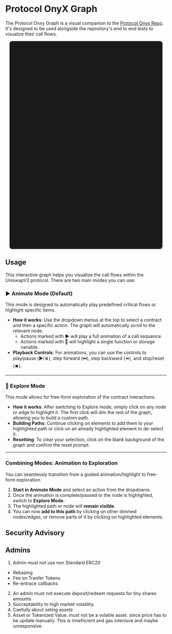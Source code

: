 # Protocol OnyX Graph

The Protocol Onxy Graph is a visual companion to the [Protocol Onyx Repo](). It's designed to be used alongside the repository's end to end tests to visualize their call flows.

<div id="graph" class="graph-container"></div>

<style>
    /* Main container for the graph and its controls */
    .graph-container {
        position: relative;
        text-align: center;
        background-color: #1a1a1a;
        border-radius: 8px;
        height: 650px;
        width: 95%;
        max-width: 1400px;
        margin: 0 auto;
        overflow: auto;
        resize: vertical;
    }

    /* Rule for when the container is in fullscreen */
    .graph-container.fullscreen {
        position: fixed;
        top: 0;
        left: 0;
        width: 100vw;
        height: 100vh;
        max-width: none; /* Override max-width in fullscreen */
        border-radius: 0;
        z-index: 2000; /* Ensure it's on top of everything */
    }

    /* --- UI CONTROLS --- */
    .graph-controls {
        position: sticky;
        top: 0;
        left: 0;
        display: flex;
        align-items: center;
        flex-wrap: wrap;
        gap: 10px;
        z-index: 1001;
        background: rgba(40, 40, 40, 0.9);
        padding: 8px 15px;
        width: 100%;
        box-sizing: border-box;
        backdrop-filter: blur(5px);
    }
    .graph-controls input,
    .graph-controls button,
    .graph-controls select,
    .graph-controls label {
        padding: 8px 12px;
        border: none;
        font-size: 14px;
        background-color: #333;
        color: white;
        border: 1px solid #555;
    }
    .graph-controls button {
        cursor: pointer;
        transition: background-color: 0.2s;
    }
    .graph-controls select {
        border-radius: 4px;
    }

    .fullscreen-button {
        margin-left: auto; /* Pushes the button to the far right */
        background-color: #333;
        color: white;
        border: 1px solid #555;
        padding: 8px 12px;
        cursor: pointer;
        border-radius: 4px;
    }
    .fullscreen-button:hover {
        background-color: #007bff;
    }

    /* Mode Selector (Segmented Control) */
    .mode-selector {
        display: flex;
        border-radius: 4px;
        overflow: hidden;
    }
    .mode-selector button {
        border-radius: 0;
        border-right: 1px solid #555;
    }
    .mode-selector button:last-child {
        border-right: none;
    }
    .mode-selector button.active, .mode-selector button:hover {
        background-color: #007bff;
        color: white;
    }

    .playback-controls {
        display: none; /* Hidden by default */
        gap: 10px;
        align-items: center;
    }
    .graph-container.animation-mode-on .playback-controls {
        display: flex;
    }

    /* --- HIGHLIGHT & ANIMATION STYLES --- */
    .graph-container svg g.dimmed {
        opacity: 0.15;
    }
    .graph-container svg g.highlight {
        opacity: 1 !important;
        transition: opacity 0.3s;
    }
    .graph-container svg g.node.node-start polygon {
        stroke: #00aaff;
        stroke-width: 3px;
    }
    .graph-container svg g.node.node-active polygon {
        stroke: #ffcc00;
        stroke-width: 3px;
    }

    .graph-container svg g.node polygon.search-highlight {
        stroke: #17a2b8 !important; /* A bright cyan color */
        stroke-width: 4px !important;
    }

    /* Edge styles now use a CSS variable for color */
    .graph-container svg g.edge.path-viewed path {
        stroke: var(--edge-color);
        stroke-width: 2.5px;
        opacity: 0.8;
    }
    .graph-container svg g.edge.highlight-path path {
        stroke: var(--edge-color);
        stroke-width: 3px;
        stroke-dasharray: 8;
        animation: dash 1.5s linear infinite;
    }
    @keyframes dash { to { stroke-dashoffset: -100; } }
</style>

<script src="//d3js.org/d3.v7.min.js"></script>
<script src="https://unpkg.com/@hpcc-js/wasm@2.20.0/dist/graphviz.umd.js"></script>
<script src="https://unpkg.com/d3-graphviz@5.6.0/build/d3-graphviz.js"></script>

<script>
document.addEventListener("DOMContentLoaded", function() {
    function setupGraph(containerId, dotUrl) {
        const graphContainerElement = document.getElementById(containerId);
        const container = d3.select(`#${containerId}`);
        if (container.empty()) return;

        let currentMode = 'animation';
        let animationSpeed = 1000;
        let animationState = {
            isPlaying: false, isPaused: false, currentStep: 0,
            sequence: [], flowName: null, startNode: null,
        };
        let graph;

        container.classed("animation-mode-on", currentMode === 'animation');

        const animationTriggers = {
          // 1. SLOC 555
          "SharesBeaconFactory":[
            { name: "🔎 implementation", flow: "", startNode: "SharesBeaconFactory.implementation"},
            { name: "🔎 isInstance", flow: "", startNode: "SharesBeaconFactory.isInstance"},
            { name: "🔎 GLOBAL", flow: "", startNode: "SharesBeaconFactory.GLOBAL"},
            { name: "▶️ constructor", flow: "SharesBeaconFactory_constructor", startNode: "SharesBeaconFactory.constructor"},
            { name: "▶️ deployProxy", flow: "SharesBeaconFactory_deployProxy", startNode: "SharesBeaconFactory.deployProxy"},
            { name: "▶️ setImplementation", flow: "SharesBeaconFactory_setImplementation", startNode: "SharesBeaconFactory.setImplementation"},
          ],
          // 2. SLOC  681
          "Shares": [
            { name: "🔎 name", flow: "", startNode: "Shares.name"},
            { name: "🔎 symbol", flow: "", startNode: "Shares.symbol"},
            { name: "🔎 decimals", flow: "", startNode: "Shares.decimals"},
            { name: "🔎 totalSupply", flow: "", startNode: "Shares.totalSupply"},
            { name: "🔎 balanceOf", flow: "", startNode: "Shares.balanceOf"},
            { name: "🔎 allowance", flow: "", startNode: "Shares.allowance"},
            { name: "🔎 pendingOwner", flow: "", startNode: "Shares.pendingOwner"},
            { name: "🔎 owner", flow: "", startNode: "Shares.owner"},
            { name: "🔎 getValueAsset", flow: "", startNode: "Shares.getValueAsset"},
            { name: "🔎 getFeeHandler", flow: "", startNode: "Shares.getFeeHandler"},
            { name: "🔎 getSharesTransferValidator", flow: "", startNode: "Shares.getSharesTransferValidator"},
            { name: "🔎 getValuationHandler", flow: "", startNode: "Shares.getValuationHandler"},
            { name: "🔎 isDepositHandler", flow: "", startNode: "Shares.isDepositHandler"},
            { name: "🔎 isRedeemHandler", flow: "", startNode: "Shares.isRedeemHandler"},
            { name: "🔎 isAdmin", flow: "", startNode: "Shares.isAdmin"},
            { name: "🔎 isAdminOrOwner", flow: "", startNode: "Shares.isAdminOrOwner"},
            { name: "▶️ transferOwnership", flow: "", startNode: "Shares.transferOwnership"},
            { name: "▶️ acceptOwnership", flow: "", startNode: "Shares.acceptOwnership"},
            { name: "▶️ renounceOwnership", flow: "", startNode: "Shares.renounceOwnership"},
            { name: "▶️ transfer", flow: "", startNode: "Shares.transfer"},
            { name: "▶️ transferFrom", flow: "", startNode: "Shares.transferFrom"},
            { name: "▶️ approve", flow: "", startNode: "Shares.approve"},
            { name: "▶️ constructor", flow: "", startNode: "Shares.constructor"},
            { name: "▶️ init", flow: "Shares_init", startNode: "Shares.init"},
            { name: "▶️ addAdmin", flow: "Shares_addAdmin", startNode: "Shares.addAdmin"},
            { name: "▶️ removeAdmin", flow: "Shares_removeAdmin", startNode: "Shares.removeAdmin"},
            { name: "▶️ authTransfer", flow: "", startNode: "Shares.authTransfer"},
            { name: "▶️ authTransferFrom", flow: "", startNode: "Shares.authTransferFrom"},
            { name: "▶️ addDepositHandler", flow: "Shares_addDepositHandler", startNode: "Shares.addDepositHandler"},
            { name: "▶️ addRedeemHandler", flow: "Shares_addRedeemHandler", startNode: "Shares.addRedeemHandler"},
            { name: "▶️ removeDepositHandler", flow: "Shares_removeDepositHandler", startNode: "Shares.removeDepositHandler"},
            { name: "▶️ removeRedeemHandler", flow: "Shares_removeRedeemHandler", startNode: "Shares.removeRedeemHandler"},
            { name: "▶️ setFeeHandler", flow: "Shares_setFeeHandler", startNode: "Shares.setFeeHandler"},
            { name: "▶️ setSharesTransferValidator", flow: "Shares_setSharesTransferValidator", startNode: "Shares.setSharesTransferValidator"},
            { name: "▶️ setValuationHandler", flow: "Shares_setValuationHandler", startNode: "Shares.setValuationHandler"},
            { name: "▶️ sharePrice", flow: "Shares_sharePrice", startNode: "Shares.sharePrice"},
            { name: "▶️ shareValue", flow: "Shares_shareValue", startNode: "Shares.shareValue"},
            { name: "▶️ burnFor", flow: "", startNode: "Shares.burnFor"},
            { name: "▶️ mintFor", flow: "", startNode: "Shares.mintFor"},
            { name: "▶️ withdrawAssetTo", flow: "", startNode: "Shares.withdrawAssetTo"},
          ],
          // 3. SLOC 569
          "ValuationHandlerBeaconFactory": [
            { name: "🔎 implementation", flow: "", startNode: "ValuationHandlerBeaconFactory.implementation"},
            { name: "🔎 GLOBAL", flow: "", startNode: "ValuationHandlerBeaconFactory.GLOBAL"},
            { name: "🔎 instanceToShares", flow: "", startNode: "ValuationHandlerBeaconFactory.instanceToShares"},
            { name: "🔎 getSharesForInstance", flow: "", startNode: "ValuationHandlerBeaconFactory.getSharesForInstance"},
            { name: "▶️ constructor", flow: "ValuationHandlerBeaconFactory_constructor", startNode: "ValuationHandlerBeaconFactory.constructor"},
            { name: "▶️ setImplementation", flow: "", startNode: "ValuationHandlerBeaconFactory.setImplementation"},
            { name: "▶️ deployProxy", flow: "", startNode: "ValuationHandlerBeaconFactory.deployProxy"},
          ],
          // 4. SlOC  1864
          "ValuationHandler": [
            { name: "🔎 SHARES", flow: "", startNode: "ValuationHandler.SHARES"},
            { name: "🔎 RATE_PRECISION", flow: "", startNode: "ValuationHandler.RATE_PRECISION"},
            { name: "🔎 VALUATION_HANDLER_STORAGE_LOCATION", flow: "", startNode: "ValuationHandler.VALUATION_HANDLER_STORAGE_LOCATION"},
            { name: "🔎 VALUATION_HANDLER_STORAGE_LOCATION_ID", flow: "", startNode: "ValuationHandler.VALUATION_HANDLER_STORAGE_LOCATION_ID"},
            { name: "🔎 getAssetRateInfo", flow: "", startNode: "ValuationHandler.getAssetRateInfo"},
            { name: "🔎 getDefaultSharePrice", flow: "", startNode: "ValuationHandler.getDefaultSharePrice"},
            { name: "🔎 getPositionTrackers", flow: "", startNode: "ValuationHandler.getPositionTrackers"},
            { name: "🔎 isPositionTracker", flow: "", startNode: "ValuationHandler.isPositionTracker"},
            { name: "▶️ constructor", flow: "", startNode: "ValuationHandler.constructor"},
            { name: "▶️ convertAssetAmountToValue", flow: "", startNode: "ValuationHandler.convertAssetAmountToValue"},
            { name: "▶️ convertValueToAssetAmount", flow: "", startNode: "ValuationHandler.convertValueToAssetAmount"},
            { name: "▶️ getSharePrice", flow: "", startNode: "ValuationHandler.getSharePrice"},
            { name: "▶️ getShareValue", flow: "", startNode: "ValuationHandler.getShareValue"},
            { name: "▶️ addPositionTracker", flow: "ValuationHandler_addPositionTracker", startNode: "ValuationHandler.addPositionTracker"},
            { name: "▶️ removePositionTracker", flow: "", startNode: "ValuationHandler.removePositionTracker"},
            { name: "▶️ setAssetRate", flow: "", startNode: "ValuationHandler.setAssetRate"},
            { name: "▶️ setAssetRatesThenUpdateShareValue", flow: "", startNode: "ValuationHandler.setAssetRatesThenUpdateShareValue"},
            { name: "▶️ updateShareValue", flow: "", startNode: "ValuationHandler.updateShareValue"},
          ],
          // 5
          "FeeHandlerBeaconFactory": [
            { name: "🔎 implementation", flow: "", startNode: "FeeHandlerBeaconFactory.implementation"},
            { name: "🔎 GLOBAL", flow: "", startNode: "FeeHandlerBeaconFactory.GLOBAL"},
            { name: "🔎 instanceToShares", flow: "", startNode: "FeeHandlerBeaconFactory.instanceToShares"},
            { name: "🔎 getSharesForInstance", flow: "", startNode: "FeeHandlerBeaconFactory.getSharesForInstance"},
            { name: "▶️ constructor", flow: "FeeHandlerBeaconFactory_constructor", startNode: "FeeHandlerBeaconFactory.constructor"},
            { name: "▶️ setImplementation", flow: "", startNode: "FeeHandlerBeaconFactory.setImplementation"},
            { name: "▶️ deployProxy", flow: "", startNode: "FeeHandlerBeaconFactory.deployProxy"},
          ],
          // 6. SLOC  2084
          "FeeHandler": [
            { name: "🔎 SHARES", flow: "", startNode: "FeeHandler.SHARES"},
            { name: "▶️ constructor", flow: "", startNode: "FeeHandler.constructor"},
            { name: "getEntranceFeeBps", flow: "", startNode: "FeeHandler.getEntranceFeeBps"},
            { name: "getEntranceFeeRecipient", flow: "", startNode: "FeeHandler.getEntranceFeeRecipient"},
            { name: "getExitFeeBps", flow: "", startNode: "FeeHandler.getExitFeeBps"},
            { name: "getExitFeeRecipient", flow: "", startNode: "FeeHandler.getExitFeeRecipient"},
            { name: "getFeeAsset", flow: "", startNode: "FeeHandler.getFeeAsset"},
            { name: "getManagementFeeRecipient", flow: "", startNode: "FeeHandler.getManagementFeeRecipient"},
            { name: "getManagementFeeTracker", flow: "", startNode: "FeeHandler.getManagementFeeTracker"},
            { name: "getPerformanceFeeRecipient", flow: "", startNode: "FeeHandler.getPerformanceFeeRecipient"},
            { name: "getPerformanceFeeTracker", flow: "", startNode: "FeeHandler.getPerformanceFeeTracker"},
            { name: "getTotalValueOwed", flow: "", startNode: "FeeHandler.getTotalValueOwed"},
            { name: "getValueOwedToUser", flow: "", startNode: "FeeHandler.getValueOwedToUser"},
            { name: "claimFees", flow: "", startNode: "FeeHandler.claimFees"},
            { name: "setEntranceFee", flow: "", startNode: "FeeHandler.setEntranceFee"},
            { name: "setExitFee", flow: "", startNode: "FeeHandler.setExitFee"},
            { name: "setFeeAsset", flow: "", startNode: "FeeHandler.setFeeAsset"},
            { name: "setManagementFee", flow: "", startNode: "FeeHandler.setManagementFee"},
            { name: "setPerformanceFee", flow: "", startNode: "FeeHandler.setPerformanceFee"},
            { name: "settleDynamicFeesGivenPositionsValue", flow: "", startNode: "FeeHandler.settleDynamicFeesGivenPositionsValue"},
            { name: "settleEntranceFeeGivenGrossShares", flow: "", startNode: "FeeHandler.settleEntranceFeeGivenGrossShares"},
            { name: "settleExitFeeGivenGrossShares", flow: "", startNode: "FeeHandler.settleExitFeeGivenGrossShares"},
          ],
          // 7
          "ERC7540LikeDepositQueueBeaconFactory": [
            { name: "🔎 implementation", flow: "", startNode: "ERC7540LikeDepositQueueBeaconFactory.implementation"},
            { name: "🔎 GLOBAL", flow: "", startNode: "ERC7540LikeDepositQueueBeaconFactory.GLOBAL"},
            { name: "🔎 instanceToShares", flow: "", startNode: "ERC7540LikeDepositQueueBeaconFactory.instanceToShares"},
            { name: "🔎 getSharesForInstance", flow: "", startNode: "ERC7540LikeDepositQueueBeaconFactory.getSharesForInstance"},
            { name: "▶️ constructor", flow: "ERC7540LikeDepositQueueBeaconFactory_constructor", startNode: "ERC7540LikeDepositQueueBeaconFactory.constructor"},
            { name: "▶️ setImplementation", flow: "", startNode: "ERC7540LikeDepositQueueBeaconFactory.setImplementation"},
            { name: "▶️ ddeployProxy", flow: "", startNode: "ERC7540LikeDepositQueueBeaconFactory.deployProxy"},
          ],
          // 8. SLOC  2076
          "ERC7540LikeDepositQueue": [
            { name: "🔎 SHARES", flow: "", startNode: "ERC7540LikeDepositQueue.SHARES"},
            { name: "🔎 asset", flow: "", startNode: "ERC7540LikeDepositQueue.asset"},
            { name: "🔎 share", flow: "", startNode: "ERC7540LikeDepositQueue.share"},
            { name: "🔎 getDepositLastId", flow: "", startNode: "ERC7540LikeDepositQueue.getDepositLastId"},
            { name: "🔎 getDepositMinRequestDuration", flow: "", startNode: "ERC7540LikeDepositQueue.getDepositMinRequestDuration"},
            { name: "🔎 getDepositRequest", flow: "", startNode: "ERC7540LikeDepositQueue.getDepositRequest"},
            { name: "🔎 getDepositRestriction", flow: "", startNode: "ERC7540LikeDepositQueue.getDepositRestriction"},
            { name: "🔎 isInAllowedControllerList", flow: "", startNode: "ERC7540LikeDepositQueue.isInAllowedControllerList"},
            { name: "▶️ constructor", flow: "", startNode: "ERC7540LikeDepositQueue.constructor"},
            { name: "▶️ setAsset", flow: "", startNode: "ERC7540LikeDepositQueue.setAsset"},
            { name: "▶️ addAllowedController", flow: "", startNode: "ERC7540LikeDepositQueue.addAllowedController"},
            { name: "▶️ removeAllowedController", flow: "", startNode: "ERC7540LikeDepositQueue.removeAllowedController"},
            { name: "▶️ setDepositRestriction", flow: "", startNode: "ERC7540LikeDepositQueue.setDepositRestriction"},
            { name: "▶️ setDepositMinRequestDuration", flow: "", startNode: "ERC7540LikeDepositQueue.setDepositMinRequestDuration"},
            { name: "▶️ requestDeposit", flow: "", startNode: "ERC7540LikeDepositQueue.requestDeposit"},
            { name: "▶️ cancelDeposit", flow: "", startNode: "ERC7540LikeDepositQueue.cancelDeposit"},
            { name: "▶️ executeDepositRequests", flow: "", startNode: "ERC7540LikeDepositQueue.executeDepositRequests"},
            { name: "▶️ requestDepositReferred", flow: "", startNode: "ERC7540LikeDepositQueue.requestDepositReferred"},
          ],
          // 9.
          "ERC7540LikeRedeemQueueBeaconFactory": [
            { name: "🔎 implementation", flow: "", startNode: "ERC7540LikeRedeemQueueBeaconFactory.implementation"},
            { name: "🔎 GLOBAL", flow: "", startNode: "ERC7540LikeRedeemQueueBeaconFactory.GLOBAL"},
            { name: "🔎 instanceToShares", flow: "", startNode: "ERC7540LikeRedeemQueueBeaconFactory.instanceToShares"},
            { name: "🔎 getSharesForInstance", flow: "", startNode: "ERC7540LikeRedeemQueueBeaconFactory.getSharesForInstance"},
            { name: "▶️ constructor", flow: "ERC7540LikeRedeemQueueBeaconFactory_constructor", startNode: "ERC7540LikeRedeemQueueBeaconFactory.constructor"},
            { name: "▶️ setImplementation", flow: "", startNode: "ERC7540LikeRedeemQueueBeaconFactory.setImplementation"},
            { name: "▶️ ddeployProxy", flow: "", startNode: "ERC7540LikeRedeemQueueBeaconFactory.deployProxy"},
          ],
          // 10. SLOC  2028
          "ERC7540LikeRedeemQueue": [
            { name: "🔎 SHARES", flow: "", startNode: "ERC7540LikeRedeemQueue.SHARES"},
            { name: "🔎 asset", flow: "", startNode: "ERC7540LikeRedeemQueue.asset"},
            { name: "🔎 share", flow: "", startNode: "ERC7540LikeRedeemQueue.share"},
            { name: "🔎 getRedeemLastId", flow: "", startNode: "ERC7540LikeRedeemQueue.getRedeemLastId"},
            { name: "🔎 getRedeemMinRequestDuration", flow: "", startNode: "ERC7540LikeRedeemQueue.getRedeemMinRequestDuration"},
            { name: "🔎 getRedeemRequest", flow: "", startNode: "ERC7540LikeRedeemQueue.getRedeemRequest"},
            { name: "▶️ constructor", flow: "", startNode: "ERC7540LikeRedeemQueue.constructor"},
            { name: "▶️ setAsset", flow: "", startNode: "ERC7540LikeRedeemQueue.setAsset"},
            { name: "▶️ setRedeemMinRequestDuration", flow: "", startNode: "ERC7540LikeRedeemQueue.setRedeemMinRequestDuration"},
            { name: "▶️ cancelRedeem", flow: "", startNode: "ERC7540LikeRedeemQueue.cancelRedeem"},
            { name: "▶️ executeRedeemRequests", flow: "", startNode: "ERC7540LikeRedeemQueue.executeRedeemRequests"},
            { name: "▶️ requestRedeem", flow: "", startNode: "ERC7540LikeRedeemQueue.requestRedeem"},
          ],
          // 11
          "ContinuousFlatRateManagementFeeTrackerBeaconFactory": [
            { name: "🔎 implementation", flow: "", startNode: "ContinuousFlatRateManagementFeeTrackerBeaconFactory.implementation"},
            { name: "🔎 GLOBAL", flow: "", startNode: "ContinuousFlatRateManagementFeeTrackerBeaconFactory.GLOBAL"},
            { name: "🔎 instanceToShares", flow: "", startNode: "ContinuousFlatRateManagementFeeTrackerBeaconFactory.instanceToShares"},
            { name: "🔎 getSharesForInstance", flow: "", startNode: "ContinuousFlatRateManagementFeeTrackerBeaconFactory.getSharesForInstance"},
            { name: "▶️ constructor", flow: "ContinuousFlatRateManagementFeeTrackerBeaconFactory_constructor", startNode: "ContinuousFlatRateManagementFeeTrackerBeaconFactory.constructor"},
            { name: "▶️ setImplementation", flow: "", startNode: "ContinuousFlatRateManagementFeeTrackerBeaconFactory.setImplementation"},
            { name: "▶️ ddeployProxy", flow: "", startNode: "ContinuousFlatRateManagementFeeTrackerBeaconFactory.deployProxy"},
          ],
          // 12.  SLOC 772
          "ContinuousFlatRateManagementFeeTracker": [
            { name: "🔎 SHARES", flow: "", startNode: "ContinuousFlatRateManagementFeeTracker.SHARES"},
            { name: "🔎 getLastSettled", flow: "", startNode: "ContinuousFlatRateManagementFeeTracker.getLastSettled"},
            { name: "🔎 getRate", flow: "", startNode: "ContinuousFlatRateManagementFeeTracker.getRate"},
            { name: "▶️ constructor", flow: "", startNode: "ContinuousFlatRateManagementFeeTracker.constructor"},
            { name: "▶️ resetLastSettled", flow: "", startNode: "ContinuousFlatRateManagementFeeTracker.resetLastSettled"},
            { name: "▶️ setRate", flow: "", startNode: "ContinuousFlatRateManagementFeeTracker.setRate"},
            { name: "▶️ settleManagementFee", flow: "", startNode: "ContinuousFlatRateManagementFeeTracker.settleManagementFee"},
          ],
          // 13
          "OpenAccessLimitedCallForwarderBeaconFactory": [
            { name: "🔎 implementation", flow: "", startNode: "OpenAccessLimitedCallForwarderBeaconFactory.implementation"},
            { name: "🔎 GLOBAL", flow: "", startNode: "OpenAccessLimitedCallForwarderBeaconFactory.GLOBAL"},
            { name: "🔎 instanceToShares", flow: "", startNode: "OpenAccessLimitedCallForwarderBeaconFactory.instanceToShares"},
            { name: "🔎 getSharesForInstance", flow: "", startNode: "OpenAccessLimitedCallForwarderBeaconFactory.getSharesForInstance"},
            { name: "▶️ constructor", flow: "OpenAccessLimitedCallForwarderBeaconFactory_constructor", startNode: "OpenAccessLimitedCallForwarderBeaconFactory.constructor"},
            { name: "▶️ ssetImplementation", flow: "", startNode: "OpenAccessLimitedCallForwarderBeaconFactory.setImplementation"},
            { name: "▶️ ddeployProxy", flow: "", startNode: "OpenAccessLimitedCallForwarderBeaconFactory.deployProxy"},
          ],
          // 14.  SLOC 838
          "OpenAccessLimitedCallForwarder": [
            { name: "🔎 SHARES", flow: "", startNode: "OpenAccessLimitedCallForwarder.SHARES"},
            { name: "🔎 OPEN_ACCESS_LIMITED_CALL_FORWARDER", flow: "", startNode: "OpenAccessLimitedCallForwarder.OPEN_ACCESS_LIMITED_CALL_FORWARDER"},
            { name: "🔎 OPEN_ACCESS_LIMITED_CALL_FORWARDER_ID", flow: "", startNode: "OpenAccessLimitedCallForwarder.OPEN_ACCESS_LIMITED_CALL_FORWARDER_ID"},
            { name: "▶️ constructor", flow: "", startNode: "OpenAccessLimitedCallForwarder.constructor"},
            { name: "▶️ canCall", flow: "", startNode: "OpenAccessLimitedCallForwarder.canCall"},
            { name: "▶️ addCall", flow: "", startNode: "OpenAccessLimitedCallForwarder.addCall"},
            { name: "▶️ executeCalls", flow: "", startNode: "OpenAccessLimitedCallForwarder.executeCalls"},
            { name: "▶️ removeCall", flow: "", startNode: "OpenAccessLimitedCallForwarder.removeCall"},
          ],
          // 15
          "LimitedAccessLimitedCallForwarderBeaconFactory": [
            { name: "🔎 implementation", flow: "", startNode: "LimitedAccessLimitedCallForwarderBeaconFactory.implementation"},
            { name: "🔎 GLOBAL", flow: "", startNode: "LimitedAccessLimitedCallForwarderBeaconFactory.GLOBAL"},
            { name: "🔎 instanceToShares", flow: "", startNode: "LimitedAccessLimitedCallForwarderBeaconFactory.instanceToShares"},
            { name: "🔎 getSharesForInstance", flow: "", startNode: "LimitedAccessLimitedCallForwarderBeaconFactory.getSharesForInstance"},
            { name: "▶️ constructor", flow: "LimitedAccessLimitedCallForwarderBeaconFactory_constructor", startNode: "LimitedAccessLimitedCallForwarderBeaconFactory.constructor"},
            { name: "▶️ ssetImplementation", flow: "", startNode: "LimitedAccessLimitedCallForwarderBeaconFactory.setImplementation"},
            { name: "▶️ ddeployProxy", flow: "", startNode: "LimitedAccessLimitedCallForwarderBeaconFactory.deployProxy"},
          ],
          // 16. SLOC  838
          "LimitedAccessLimitedCallForwarder": [
            { name: "🔎 SHARES", flow: "", startNode: "LimitedAccessLimitedCallForwarder.SHARES"},
            { name: "▶️ constructor", flow: "", startNode: "LimitedAccessLimitedCallForwarder.constructor"},
            { name: "🔎 Limited_ACCESS_LIMITED_CALL_FORWARDER", flow: "", startNode: "LimitedAccessLimitedCallForwarder.Limited_ACCESS_LIMITED_CALL_FORWARDER"},
            { name: "🔎 Limited_ACCESS_LIMITED_CALL_FORWARDER_ID", flow: "", startNode: "LimitedAccessLimitedCallForwarder.Limited_ACCESS_LIMITED_CALL_FORWARDER_ID"},
            { name: "▶️ canCall", flow: "", startNode: "LimitedAccessLimitedCallForwarder.canCall"},
            { name: "▶️ addCall", flow: "", startNode: "LimitedAccessLimitedCallForwarder.addCall"},
            { name: "▶️ executeCalls", flow: "", startNode: "LimitedAccessLimitedCallForwarder.executeCalls"},
            { name: "▶️ removeCall", flow: "", startNode: "LimitedAccessLimitedCallForwarder.removeCall"},
          ],
          // 17
          "AccountERC20TrackerBeaconFactory": [
            { name: "🔎 implementation", flow: "", startNode: "AccountERC20TrackerBeaconFactory.implementation"},
            { name: "🔎 GLOBAL", flow: "", startNode: "AccountERC20TrackerBeaconFactory.GLOBAL"},
            { name: "🔎 instanceToShares", flow: "", startNode: "AccountERC20TrackerBeaconFactory.instanceToShares"},
            { name: "🔎 getSharesForInstance", flow: "", startNode: "AccountERC20TrackerBeaconFactory.getSharesForInstance"},
            { name: "▶️ constructor", flow: "AccountERC20TrackerBeaconFactory_constructor", startNode: "AccountERC20TrackerBeaconFactory.constructor"},
            { name: "▶️ setImplementation", flow: "", startNode: "AccountERC20TrackerBeaconFactory.setImplementation"},
            { name: "▶️ deployProxy", flow: "", startNode: "AccountERC20TrackerBeaconFactory.deployProxy"},
          ],
          // 18. SLOC  1304
          "AccountERC20Tracker": [
            { name: "🔎 SHARES", flow: "", startNode: "AccountERC20Tracker.SHARES"},
            { name: "🔎 getAccount", flow: "", startNode: "AccountERC20Tracker.getAccount"},
            { name: "🔎 getAssets", flow: "", startNode: "AccountERC20Tracker.getAssets"},
            { name: "🔎 getPositionValue", flow: "", startNode: "AccountERC20Tracker.getPositionValue"},
            { name: "🔎 isAsset", flow: "", startNode: "AccountERC20Tracker.isAsset"},
            { name: "▶️ constructor", flow: "", startNode: "AccountERC20Tracker.constructor"},
            { name: "▶️ addAsset", flow: "", startNode: "AccountERC20Tracker.addAsset"},
            { name: "▶️ init", flow: "", startNode: "AccountERC20Tracker.init"},
            { name: "▶️ removeAsset", flow: "", startNode: "AccountERC20Tracker.removeAsset"},
          ],
          // 19
          "LinearCreditDebtTrackerBeaconFactory": [
            { name: "🔎 implementation", flow: "", startNode: "LinearCreditDebtTrackerBeaconFactory.implementation"},
            { name: "🔎 GLOBAL", flow: "", startNode: "LinearCreditDebtTrackerBeaconFactory.GLOBAL"},
            { name: "🔎 instanceToShares", flow: "", startNode: "LinearCreditDebtTrackerBeaconFactory.instanceToShares"},
            { name: "🔎 getSharesForInstance", flow: "", startNode: "LinearCreditDebtTrackerBeaconFactory.getSharesForInstance"},
            { name: "▶️ constructor", flow: "LinearCreditDebtTrackerBeaconFactory_constructor", startNode: "LinearCreditDebtTrackerBeaconFactory.constructor"},
            { name: "▶️ setImplementation", flow: "", startNode: "LinearCreditDebtTrackerBeaconFactory.setImplementation"},
            { name: "▶️ ddeployProxy", flow: "", startNode: "LinearCreditDebtTrackerBeaconFactory.deployProxy"},
          ],
          // 20. SLOC  808
          "LinearCreditDebtTracker": [
            { name: "🔎 SHARES", flow: "", startNode: "LinearCreditDebtTracker.SHARES"},
            { name: "🔎 getItem", flow: "", startNode: "LinearCreditDebtTracker.getItem"},
            { name: "🔎 getItemIds", flow: "", startNode: "LinearCreditDebtTracker.getItemIds"},
            { name: "🔎 getItemsCount", flow: "", startNode: "LinearCreditDebtTracker.getItemsCount"},
            { name: "🔎 getLastItemId", flow: "", startNode: "LinearCreditDebtTracker.getLastItemId"},
            { name: "🔎 getPositionValue", flow: "", startNode: "LinearCreditDebtTracker.getPositionValue"},
            { name: "▶️ constructor", flow: "", startNode: "LinearCreditDebtTracker.constructor"},
            { name: "▶️ calcItemValue", flow: "", startNode: "LinearCreditDebtTracker.calcItemValue"},
            { name: "▶️ addItem", flow: "", startNode: "LinearCreditDebtTracker.addItem"},
            { name: "▶️ removeItem", flow: "", startNode: "LinearCreditDebtTracker.removeItem"},
            { name: "▶️ updateSettledValue", flow: "", startNode: "LinearCreditDebtTracker.updateSettledValue"},
          ],
          // 21. SLOC 442
          "Global": [
            { name: "🔎 UPGRADE_INTERFACE_VERSION", flow: "", startNode: "Global.UPGRADE_INTERFACE_VERSION"},
            { name: "🔎 proxiableUUID", flow: "", startNode: "Global.proxiableUUID"},
            { name: "🔎 owner", flow: "", startNode: "Global.owner"},
            { name: "🔎 pendingOwner", flow: "", startNode: "Global.pendingOwner"},
            { name: "▶️ acceptOwnership", flow: "", startNode: "Global.acceptOwnership"},
            { name: "▶️ renounceOwnership", flow: "", startNode: "Global.renounceOwnership"},
            { name: "▶️ transferOwnership", flow: "", startNode: "Global.transferOwnership"},
            { name: "▶️ upgradeToAndCall", flow: "", startNode: "Global.upgradeToAndCall"},
            { name: "▶️ init", flow: "", startNode: "Global.init"},
          ],
          // 22. SLOC 23
          "OneToOneAggregator": [
            { name: "🔎 decimals", flow: "", startNode: "OneToOneAggregator.decimals"},
            { name: "🔎 latestRoundData", flow: "", startNode: "OneToOneAggregator.latestRoundData"},
          ],
          "e2e": [
            { name: "▶️ test_deposit_withdraw", flow: "test_deposit_withdraw", startNode: "Users.alice"},
          ],
        };

        function clearAllHighlights() {
            if (!graph) return;
            graph.selectAll("g.node, g.edge").classed("dimmed highlight", false);
            graph.selectAll(".highlight-path, .node-start, .node-active, .path-viewed")
                 .classed("highlight-path node-start node-active path-viewed", false);
            graph.selectAll("g.edge").style("--edge-color", null);
            graph.selectAll('g.node polygon').classed('search-highlight', false);
        }

        function resetAllModes() {
            clearAllHighlights();
            animationState = { isPlaying: false, isPaused: false, currentStep: 0, sequence: [], flowName: null, startNode: null };
            container.classed("animation-playing", false);
            playPauseButton.html("▶️");
        }

        function scrollToNode(nodeName) {
            const nodeElement = graph.selectAll('g.node').filter(function() {
                return d3.select(this).select('title').text() === nodeName;
            }).node();

            if (nodeElement) {
                nodeElement.scrollIntoView({
                    behavior: 'smooth',
                    block: 'center',
                    inline: 'center'
                });
            }
        }

        function highlightSingleNode(nodeName) {
            resetAllModes();
            const nodeElement = graph.selectAll('g.node').filter(function() {
                return d3.select(this).select('title').text() === nodeName;
            }).node();

            if (nodeElement) {
                scrollToNode(nodeName);
                graph.selectAll("g.node, g.edge").classed("dimmed", true);
                d3.select(nodeElement)
                  .classed("dimmed", false)
                  .classed("highlight", true);
            } else {
                console.error("Node to highlight not found:", nodeName);
            }
        }

        async function startAnimation(flowName, startNode) {
            if (!flowName || !startNode) return;
            const startNodeElement = graph.selectAll('g.node').filter(function() {
                return d3.select(this).select('title').text() === startNode;
            }).node();

            if (!startNodeElement) {
                console.error("Start node for animation not found:", startNode);
                return;
            }

            scrollToNode(startNode);
            resetAllModes();
            container.classed("animation-playing", true);
            graph.selectAll("g.node, g.edge").classed("dimmed", true);

            animationState.isPlaying = true;
            animationState.isPaused = false;
            animationState.flowName = flowName;
            animationState.startNode = startNodeElement;

            const edges = graph.selectAll(`g.edge[id^="flow-${flowName}-step-"]`).nodes();
            edges.sort((a, b) => parseInt(a.id.split('-').pop(), 10) - parseInt(b.id.split('-').pop(), 10));

            animationState.sequence = edges.map(edge => {
                const targetTitle = d3.select(edge).select("title").text().split("->")[1].trim();
                const targetNode = graph.selectAll(".node").filter(function() {
                    return d3.select(this).select("title").text() === targetTitle;
                }).node();
                const originalColor = d3.select(edge).select('path').attr('stroke');
                return { edge, targetNode, originalColor };
            });

            d3.select(startNodeElement).classed("highlight node-start", true).classed("dimmed", false);
            playPauseButton.html("⏸️");
            await runAnimation();
        }

        async function runAnimation() {
            while (animationState.currentStep < animationState.sequence.length) {
                if (animationState.isPaused) return;
                animateStep(animationState.currentStep);
                await new Promise(resolve => setTimeout(resolve, animationSpeed));
                animationState.currentStep++;
            }
            if (animationState.currentStep >= animationState.sequence.length) {
                animationState.isPaused = true;
                playPauseButton.html("▶️");
            }
        }

        function animateStep(step) {
            if (step > 0) {
                const prev = animationState.sequence[step - 1];
                d3.select(prev.edge).classed("highlight-path", false).classed("path-viewed", true);
                d3.select(prev.targetNode).classed("node-active", false).classed("highlight", true);
            }
            const current = animationState.sequence[step];
            if (!current) return;

            d3.select(current.edge).style("--edge-color", current.originalColor);
            d3.select(current.edge).classed("highlight-path", true).classed("dimmed", false);
            d3.select(current.targetNode).classed("highlight node-active", true).classed("dimmed", false);
        }

        function togglePlayPause() {
            if (!animationState.isPlaying) return;
            animationState.isPaused = !animationState.isPaused;
            playPauseButton.html(animationState.isPaused ? "▶️" : "⏸️");
            if (!animationState.isPaused) runAnimation();
        }

        function stepForward() {
            if (!animationState.isPlaying || animationState.currentStep >= animationState.sequence.length) return;
            if (!animationState.isPaused) togglePlayPause();
            animateStep(animationState.currentStep);
            animationState.currentStep++;
        }

        function stepBackward() {
            if (!animationState.isPlaying || animationState.currentStep <= 0) return;
            if (!animationState.isPaused) togglePlayPause();

            animationState.currentStep--;
            const stepToUndo = animationState.sequence[animationState.currentStep];
            d3.select(stepToUndo.edge).classed("highlight-path path-viewed", false).style("--edge-color", null);
            d3.select(stepToUndo.targetNode).classed("highlight node-active", false);

            if (animationState.currentStep > 0) {
                const stepToReactivate = animationState.sequence[animationState.currentStep - 1];
                d3.select(stepToReactivate.edge)
                    .style("--edge-color", stepToReactivate.originalColor)
                    .classed("highlight-path", true)
                    .classed("path-viewed", false);
                d3.select(stepToReactivate.targetNode).classed("node-active", true);
            } else {
                 d3.select(animationState.startNode).classed("highlight node-start", true);
            }
        }

        const controls = container.append("div").attr("class", "graph-controls");
        const searchInput = controls.append("input").attr("type", "text").attr("placeholder", "Search nodes...");
        const contractSelect = controls.append("select");
        const actionSelect = controls.append("select");

        function populateActions(contractKey) {
            const actions = animationTriggers[contractKey] || [];
            actionSelect.html(""); // Clear previous options

            // Add placeholder and then bind data
            actionSelect.append("option").text("Select Action...").attr("value", "").property("selected", true);
            actionSelect.selectAll("option.action-item")
                .data(actions)
                .enter()
                .append("option")
                .attr("class", "action-item")
                .text(d => d.name)
                .attr("data-flow", d => d.flow ?? null)
                .attr("data-start-node", d => d.startNode);
        }

        contractSelect.append("option").text("Select Contract...").attr("value", "").property("selected", true);
        Object.keys(animationTriggers).forEach(key => {
            contractSelect.append("option").text(key).attr("value", key);
        });

        contractSelect.on("change", function() {
            const contractKey = this.value;
            populateActions(contractKey);

            if (contractKey) {
                const clusterTitle = `cluster_${contractKey}`;
                const clusterElement = graph.selectAll('g.cluster').filter(function() {
                    return d3.select(this).select('title').text() === clusterTitle;
                }).node();

                if (clusterElement) {
                    clusterElement.scrollIntoView({
                        behavior: 'smooth',
                        block: 'center',
                        inline: 'center'
                    });

                    resetAllModes();
                    graph.selectAll("g.node, g.edge, g.cluster").classed("dimmed", true);

                    const clusterSelection = d3.select(clusterElement);
                    clusterSelection.classed("dimmed", false).classed("highlight", true);
                    // Also un-dim everything inside the cluster
                    clusterSelection.selectAll('g').classed('dimmed', false);
                }
            } else {
                resetAllModes();
            }
        });

        actionSelect.on("change", function() {
            const selectedOption = d3.select(this).select("option:checked");
            const flow = selectedOption.attr("data-flow");
            const startNode = selectedOption.attr("data-start-node");

            if (!startNode) return;

            if (currentMode !== 'animation') {
                d3.select(".mode-selector button[data-mode='animation']").dispatch('click');
            }

            if (flow && flow !== 'null') {
                startAnimation(flow, startNode);
            } else {
                highlightSingleNode(startNode);
            }

            this.selectedIndex = 0; // Only reset action dropdown
        });

        populateActions("");

        const modeSelector = controls.append("div").attr("class", "mode-selector");
        const modes = [
            { key: 'explore', text: '🔎 Explore' }, { key: 'animation', text: '▶️ Animate' }
        ];

        modeSelector.selectAll("button").data(modes).enter().append("button")
            .attr("data-mode", d => d.key)
            .classed("active", d => d.key === currentMode)
            .html(d => d.text)
            .on("click", function(event, d) {
                const previousMode = currentMode;
                currentMode = d.key;
                modeSelector.selectAll("button").classed("active", false);
                d3.select(this).classed("active", true);
                container.classed("animation-mode-on", currentMode === 'animation');
                if (previousMode === 'animation' && currentMode === 'explore' && (animationState.isPlaying || !graph.select('.dimmed').empty())) {
                    animationState.isPlaying = false;
                    animationState.isPaused = true;
                    container.classed("animation-playing", false);
                    playPauseButton.html("▶️");
                    const animatedElements = graph.selectAll(".highlight, .path-viewed, .highlight-path, .node-start, .node-active");
                    animatedElements
                        .classed("path-viewed highlight-path node-start node-active", false)
                        .classed("highlight", true)
                        .classed("dimmed", false);
                    graph.selectAll("g.edge.highlight").style("--edge-color", null);
                } else {
                    resetAllModes();
                }
            });

        const playbackControls = controls.append("div").attr("class", "playback-controls");
        const stepBackButton = playbackControls.append("button").html("⏪").on("click", stepBackward);
        const playPauseButton = playbackControls.append("button").html("▶️").on("click", togglePlayPause);
        const stepForwardButton = playbackControls.append("button").html("⏭️").on("click", stepForward);
        const resetButton = playbackControls.append("button").html("⏹️").on("click", resetAllModes);

        playbackControls.append("label").text("Speed:");
        const speedSelect = playbackControls.append("select")
            .on("change", function() { animationSpeed = parseInt(this.value, 10); });
        speedSelect.selectAll("option")
            .data([{ val: 1500, txt: "Slow" }, { val: 1000, txt: "Normal" }, { val: 500, txt: "Fast" }])
            .enter().append("option")
            .attr("value", d => d.val)
            .property("selected", d => d.val === 1000)
            .text(d => d.txt);

        const fullscreenButton = controls.append("button")
            .attr("class", "fullscreen-button")
            .html("⛶ Fullscreen (k)")
            .on("click", toggleFullScreen);

        function toggleFullScreen() {
            if (!document.fullscreenElement) {
                graphContainerElement.requestFullscreen().catch(err => {
                    alert(`Error attempting to enable full-screen mode: ${err.message} (${err.name})`);
                });
            } else {
                document.exitFullscreen();
            }
        }

        document.addEventListener("fullscreenchange", () => {
            if (document.fullscreenElement === graphContainerElement) {
                container.classed("fullscreen", true);
                fullscreenButton.html("Exit Fullscreen (k)");
            } else {
                container.classed("fullscreen", false);
                fullscreenButton.html("⛶ Fullscreen (k)");
            }
        });

        document.addEventListener("keyup", (event) => {
            if (event.target.tagName === 'INPUT' || event.target.tagName === 'SELECT') return;
            if (event.key.toLowerCase() === 'k') {
                event.preventDefault();
                toggleFullScreen();
            }
        });

        fetch(dotUrl).then(response => response.text()).then(dotSource => {
            container.graphviz().renderDot(dotSource).on("end", function() {
                graph = container;

                // --- NEW: Search input functionality ---
                searchInput.on("input", function() {
                    const searchTerm = this.value.toLowerCase().trim();
                    graph.selectAll('g.node polygon').classed('search-highlight', false);

                    if (searchTerm === "") {
                        // If search is cleared, remove any dimming.
                        graph.selectAll('g.node, g.edge, g.cluster').classed('dimmed', false);
                        return;
                    }

                    // Dim all nodes and edges to make search results stand out.
                    graph.selectAll('g.node, g.edge, g.cluster').classed('dimmed', true);

                    let firstMatch = null;

                    graph.selectAll('g.node').each(function() {
                        const node = d3.select(this);
                        const title = node.select('title').text().toLowerCase();
                        if (title.includes(searchTerm)) {
                            node.classed('dimmed', false); // Un-dim the matched node.
                            node.select('polygon').classed('search-highlight', true);
                            if (!firstMatch) {
                                firstMatch = this; // 'this' is the DOM element.
                            }
                        }
                    });

                    // Also un-dim clusters that contain matched nodes
                    graph.selectAll('g.cluster').each(function() {
                        const cluster = d3.select(this);
                        // Check if any non-dimmed node is within this cluster
                        if (cluster.selectAll('g.node:not(.dimmed)').size() > 0) {
                            cluster.classed('dimmed', false);
                        }
                    });

                    if (firstMatch) {
                        // Scroll the first matched node into view.
                        firstMatch.scrollIntoView({
                            behavior: 'smooth',
                            block: 'center',
                            inline: 'center'
                        });
                    }
                });

                function handleExploreClick(selection) {
                    if (graph.selectAll('.dimmed').empty()) {
                        graph.selectAll('g.node, g.edge').classed('dimmed', true);
                    }
                    const isHighlighted = selection.classed('highlight');
                    selection.classed('highlight', !isHighlighted).classed('dimmed', isHighlighted);
                }

                graph.selectAll('g.node').on('click', function(event) {
                    event.stopPropagation();
                    if (currentMode === 'animation') {
                        if (animationState.isPlaying || !graph.select('.dimmed').empty()) resetAllModes();
                    } else {
                        handleExploreClick(d3.select(this));
                    }
                });

                graph.selectAll('g.edge').on('click', function(event) {
                    event.stopPropagation();
                    if (currentMode !== 'explore') return;
                    handleExploreClick(d3.select(this));
                });

                graph.select("svg").on("click", () => {
                    if (currentMode === 'explore') {
                        if (!graph.select('.dimmed').empty()) {
                            if (confirm('Reset view? This will clear your current selection.')) {
                                resetAllModes();
                            }
                        }
                    } else {
                        resetAllModes();
                    }
                });
            });
        });
    }
    setupGraph("graph", "protocol-onyx.dot");
});
</script>

## Usage
This interactive graph helps you visualize the call flows within the UniswapV2 protocol. There are two main modes you can use:

### ▶️ Animate Mode (Default)
This mode is designed to automatically play predefined critical flows or highlight specific items.

-   **How it works**: Use the dropdown menus at the top to select a contract and then a specific action. The graph will automatically scroll to the relevant node.
    -   Actions marked with **▶️** will play a full animation of a call sequence.
    -   Actions marked with **🔎** will highlight a single function or storage variable.
-   **Playback Controls**: For animations, you can use the controls to play/pause (▶️/⏸️), step forward (⏭️), step backward (⏪), and stop/reset (⏹️).

---
### 🔎 Explore Mode
This mode allows for free-form exploration of the contract interactions.

-   **How it works**: After switching to Explore mode, simply click on any node or edge to highlight it. The first click will dim the rest of the graph, allowing you to build a custom path.
-   **Building Paths**: Continue clicking on elements to add them to your highlighted path or click on an already highlighted element to de-select it.
-   **Resetting**: To clear your selection, click on the blank background of the graph and confirm the reset prompt.

---
### Combining Modes: Animation to Exploration
You can seamlessly transition from a guided animation/highlight to free-form exploration.

1.  **Start in Animate Mode** and select an action from the dropdowns.
2.  Once the animation is complete/paused or the node is highlighted, switch to **Explore Mode**.
3.  The highlighted path or node will **remain visible**.
4.  You can now **add to this path** by clicking on other dimmed nodes/edges, or remove parts of it by clicking on highlighted elements.

## Security Advisory

## Admins

1. Admin must not use non Standard ERC20
  - Rebasing
  - Fee on Tranfer Tokens
  - Re-entrace callbacks
2. An admin must not execute deposit/redeem requests for tiny shares amounts
3. Succeptability to high market volatility.
4. Caefully about seting assets
5. Asset or Tokenized Value. must not be a volatile asset. since price has to be update manually. This is innefiicient and gas intenisve and maybe unresponsive.

